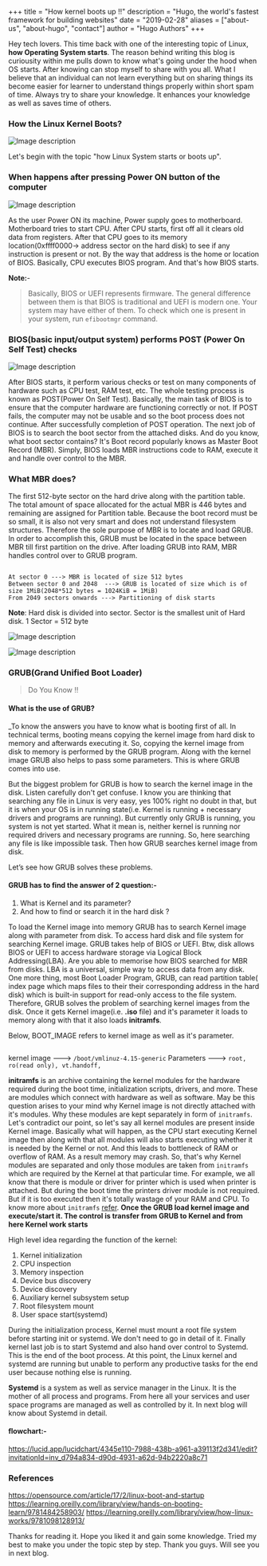 +++
title = "How kernel boots up !!"
description = "Hugo, the world's fastest framework for building websites"
date = "2019-02-28"
aliases = ["about-us", "about-hugo", "contact"]
author = "Hugo Authors"
+++

Hey tech lovers. This time back with one of the interesting topic of Linux, **how Operating System starts**. The reason behind writing this blog is curiousity within me pulls down to know what's going under the hood when OS starts. After knowing can stop myself to share with you all. What I believe that an individual can not learn everything but on sharing things its become easier for learner to understand things properly within short spam of time. Always try to share your knowledge. It enhances  your knowledge as well as saves time of others.

### How the Linux Kernel Boots?

![Image description](https://dev-to-uploads.s3.amazonaws.com/uploads/articles/cj7raa00deltn9so74hy.png)

Let's begin with the topic "how Linux System starts or boots up".

### When happens after pressing Power ON button of the computer

![Image description](https://dev-to-uploads.s3.amazonaws.com/uploads/articles/d0zch33kzrtg869omsq6.jpg)

As the user Power ON its machine, Power supply goes to motherboard. Motherboard tries to start CPU. After CPU  starts, first off all it clears old data from registers. After that CPU goes to its memory location(0xffff0000→ address sector on the hard disk) to see if any instruction is present or not. By the way that address is the home or location of BIOS. Basically, CPU executes BIOS program. And that's how BIOS starts. 

**Note:**-
> Basically, BIOS or UEFI represents firmware. The general difference between them is that BIOS is traditional and UEFI is modern one. Your system may have either of them.
> To check which one is present in your system, run `efibootmgr` command.

### BIOS(basic input/output system) performs POST (Power On Self Test) checks

![Image description](https://dev-to-uploads.s3.amazonaws.com/uploads/articles/nxzcyq7wmspv3fsembv5.jpg)

After BIOS starts, it perform various checks or test on many components of hardware such as CPU test, RAM test, etc. The whole testing process is known as POST(Power On Self Test). Basically, the main task of BIOS is to ensure that the computer hardware are functioning correctly or not. If POST fails, the computer may not be usable and so the boot process does not continue. After successfully completion of POST operation. The next job of BIOS is to search the boot sector from the attached disks. And do you know, what boot sector contains?  It's Boot record popularly  knows as  Master Boot Record (MBR). Simply, BIOS loads MBR instructions code 
to RAM, execute it and handle over control to the MBR. 

### What MBR does?

The first 512-byte sector on the hard drive along with the partition table. The total amount of space allocated for the actual MBR is 446 bytes and remaining are assigned for Partition table. 
Because the boot record must be so small, it is also not very smart and does not understand filesystem structures. Therefore the sole purpose of MBR is to locate and load GRUB. In order to accomplish this, GRUB must be located in the space between MBR till first partition on the drive. After loading GRUB into RAM, MBR handles control over to GRUB program.

```

At sector 0 ---> MBR is located of size 512 bytes
Between sector 0 and 2048  ---> GRUB is located of size which is of size 1MiB(2048*512 bytes = 1024KiB = 1MiB)
From 2049 sectors onwards ---> Partitioning of disk starts
```

**Note**: Hard disk is divided into sector. Sector is the smallest unit of Hard disk. 1 Sector = 512 byte

![Image description](https://dev-to-uploads.s3.amazonaws.com/uploads/articles/ooel4sfg2kiavee01b4y.png)

![Image description](https://dev-to-uploads.s3.amazonaws.com/uploads/articles/qumju2w6xag4b47y62kq.jpeg)

### GRUB(Grand Unified Boot Loader)

> Do You Know !!
#### What is the use of GRUB?

_To know the answers you have to know what is booting first of all. 
In technical terms, booting means copying the kernel image from hard disk to memory and afterwards executing it. So, copying the kernel image from disk to memory is performed by the GRUB program. Along with the kernel image GRUB also helps to pass some parameters. This is where GRUB comes into use. 

But the biggest problem for GRUB is how to search the kernel image in the disk. Listen carefully don't get confuse. I know you are thinking that searching any file in Linux is very easy, yes 100% right no doubt in that, but it is when your OS is in running state(i.e. Kernel is running + necessary drivers and programs are running). 
But currently only GRUB is running, you system is not yet started. What it mean is, neither kernel is running nor required drivers and necessary programs are running. So, here searching any file is like impossible task. Then how GRUB searches kernel image from disk.

Let’s see how GRUB solves these problems.

#### GRUB has to find the answer of 2 question:-

1) What is Kernel and its parameter?
2) And how to find or search it in the hard disk ?

To load the Kernel image into memory GRUB has to search Kernel image along with parameter from disk. To access hard disk and file system for searching Kernel image. GRUB takes help of  BIOS or UEFI. Btw, disk allows BIOS or UEFI to access hardware storage via Logical Block Addressing(LBA). Are you able to memorise how BIOS searched for MBR from disks.  LBA is a universal, simple way to access data from any disk. One more thing, most Boot Loader Program, GRUB, can read partition table( index page which maps files to their their corresponding address in the hard disk) which is built-in support for read-only access to the file system. Therefore, GRUB solves the problem of searching kernel images from the disk. Once it gets Kernel image(i.e. **.iso** file) and it's parameter it loads to memory along with that it also loads **initramfs**.

Below, BOOT_IMAGE refers to kernel image as well as it's parameter.

```BOOT_IMAGE=/boot/vmlinuz-4.15-generic  root=UUID=179hfy4955  ro  quiet splash  vt.handoff=1
```

kernel image ---> `/boot/vmlinuz-4.15-generic`
Parameters ---> `root, ro(read only), vt.handoff,`

**initramfs** is an archive containing the kernel modules for  the hardware required during the boot time, initialization scripts, drivers, and more. These are modules which connect with hardware as well as software.  May be this question arises to your mind why Kernel image is not directly attached with it's modules. Why these modules are kept separately in form of `initramfs`. Let's contradict our point, so let's say all kernel modules are present inside Kernel image. Basically what will happen, as the CPU start executing Kernel image then along with that all modules will also starts executing whether it is needed by the Kernel or not. And this leads to bottleneck of RAM or overflow of RAM. As a result memory may crash. So, that's why Kernel modules are separated and only those modules are taken from `initramfs` which are required by the Kernel at that particular time. For example, we all know that there is module or driver for printer which is used when printer is attached. But during the boot time the printers driver module is not required. But if it is too executed then it's totally wastage of your RAM and CPU. To know more about `initramfs` [refer](https://wiki.ubuntu.com/Initramfs).
**Once the GRUB load kernel image and execute/start it. The control is transfer from GRUB to Kernel and from here Kernel work starts**

High level idea regarding the function of the kernel:

1. Kernel initialization
2. CPU inspection
3. Memory inspection
4. Device bus discovery
5. Device discovery
6. Auxiliary kernel subsystem setup
7. Root filesystem mount
8. User space start(systemd)

During the initialization process, Kernel must mount a root file system before starting init or systemd. We don't need to go in detail of it. Finally kernel last job is to start Systemd and also hand over control to Systemd.  This is the end of the boot process. At this point, the Linux kernel and systemd are running but unable to perform any productive tasks for the end user because nothing else is running.

**Systemd** is a system as well as service manager in the Linux. It is the mother of all process and programs.  From here all your services and user space programs are managed as well as controlled by it. In next blog will know about Systemd in detail.

#### flowchart:-

https://lucid.app/lucidchart/4345e110-7988-438b-a961-a39113f2d341/edit?invitationId=inv_d794a834-d90d-4931-a62d-94b2220a8c71

### References

https://opensource.com/article/17/2/linux-boot-and-startup
https://learning.oreilly.com/library/view/hands-on-booting-learn/9781484258903/
https://learning.oreilly.com/library/view/how-linux-works/9781098128913/

Thanks for reading it. Hope you liked it and gain some knowledge. Tried my best to make you under the topic step by step. Thank you guys. Will see you in next blog.
